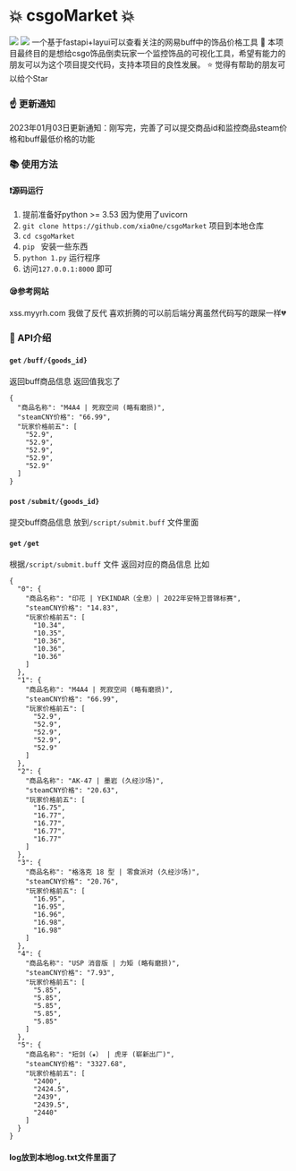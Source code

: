 # :boom: csgoMarket :boom:
![](https://img.erpweb.eu.org/imgs/2023/01/199e936a42cfa238.png)
![](https://img.erpweb.eu.org/imgs/2023/01/8edd8bc23759277c.png)
一个基于fastapi+layui可以查看关注的网易buff中的饰品价格工具
:muscle: 本项目最终目的是想给csgo饰品倒卖玩家一个监控饰品的可视化工具，希望有能力的朋友可以为这个项目提交代码，支持本项目的良性发展。
:star: 觉得有帮助的朋友可以给个Star

### :point_up: 更新通知
2023年01月03日更新通知：刚写完，完善了可以提交商品id和监控商品steam价格和buff最低价格的功能

### :books: 使用方法
#### :exclamation:源码运行
1. 提前准备好python >= 3.53 因为使用了uvicorn
2. `git clone https://github.com/xia0ne/csgoMarket` 项目到本地仓库
3. `cd csgoMarket`
4. `pip ` 安装一些东西
5. `python 1.py` 运行程序
6. 访问`127.0.0.1:8000` 即可

#### :sleepy:参考网站

xss.myyrh.com  我做了反代 喜欢折腾的可以前后端分离虽然代码写的跟屎一样:broken_heart:

### :sparkling_heart: API介绍

#### `get` `/buff/{goods_id}`
返回buff商品信息 返回值我忘了
```
{
  "商品名称": "M4A4 | 死寂空间 (略有磨损)",
  "steamCNY价格": "66.99",
  "玩家价格前五": [
    "52.9",
    "52.9",
    "52.9",
    "52.9",
    "52.9"
  ]
}
```

#### `post` `/submit/{goods_id}`
提交buff商品信息 放到`/script/submit.buff` 文件里面

#### `get` `/get`
根据`/script/submit.buff` 文件 返回对应的商品信息
比如
```
{
  "0": {
    "商品名称": "印花 | YEKINDAR（全息）| 2022年安特卫普锦标赛",
    "steamCNY价格": "14.83",
    "玩家价格前五": [
      "10.34",
      "10.35",
      "10.36",
      "10.36",
      "10.36"
    ]
  },
  "1": {
    "商品名称": "M4A4 | 死寂空间 (略有磨损)",
    "steamCNY价格": "66.99",
    "玩家价格前五": [
      "52.9",
      "52.9",
      "52.9",
      "52.9",
      "52.9"
    ]
  },
  "2": {
    "商品名称": "AK-47 | 墨岩 (久经沙场)",
    "steamCNY价格": "20.63",
    "玩家价格前五": [
      "16.75",
      "16.77",
      "16.77",
      "16.77",
      "16.77"
    ]
  },
  "3": {
    "商品名称": "格洛克 18 型 | 零食派对 (久经沙场)",
    "steamCNY价格": "20.76",
    "玩家价格前五": [
      "16.95",
      "16.95",
      "16.96",
      "16.98",
      "16.98"
    ]
  },
  "4": {
    "商品名称": "USP 消音版 | 力矩 (略有磨损)",
    "steamCNY价格": "7.93",
    "玩家价格前五": [
      "5.85",
      "5.85",
      "5.85",
      "5.85",
      "5.85"
    ]
  },
  "5": {
    "商品名称": "短剑（★） | 虎牙 (崭新出厂)",
    "steamCNY价格": "3327.68",
    "玩家价格前五": [
      "2400",
      "2424.5",
      "2439",
      "2439.5",
      "2440"
    ]
  }
}
```
#### log放到本地log.txt文件里面了